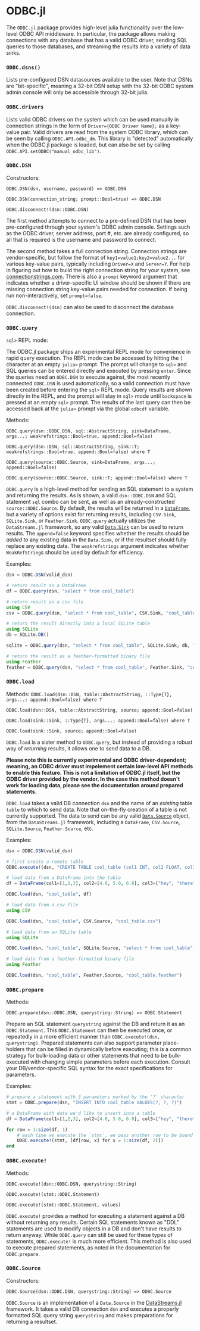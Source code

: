 # ODBC.jl

The `ODBC.jl` package provides high-level julia functionality over the low-level ODBC API middleware. In particular, the package allows making connections with any database that has a valid ODBC driver, sending SQL queries to those databases, and streaming the results into a variety of data sinks.

### `ODBC.dsns()`

Lists pre-configured DSN datasources available to the user. Note that DSNs are "bit-specific", meaning a 32-bit DSN setup with the 32-bit ODBC system admin console will only be accessible through 32-bit julia.

### `ODBC.drivers`

Lists valid ODBC drivers on the system which can be used manually in connection strings in the form of `Driver={ODBC Driver Name};` as a key-value pair. Valid drivers are read from the system ODBC library, which can be seen by calling `ODBC.API.odbc_dm`. This library is "detected" automatically when the ODBC.jl package is loaded, but can also be set by calling `ODBC.API.setODBC("manual_odbc_lib")`.


### `ODBC.DSN`

Constructors:

`ODBC.DSN(dsn, username, password) => ODBC.DSN`

`ODBC.DSN(connection_string; prompt::Bool=true) => ODBC.DSN`

`ODBC.disconnect!(dsn::ODBC.DSN)`

The first method attempts to connect to a pre-defined DSN that has been pre-configured through your system's ODBC admin console. Settings such as the ODBC driver, server address, port #, etc. are already configured, so all that is required is the username and password to connect.

The second method takes a full connection string. Connection strings are vendor-specific, but follow the format of `key1=value1;key2=value2...` for various key-value pairs, typically including `Driver=X` and `Server=Y`. For help in figuring out how to build the right connection string for your system, see [connectionstrings.com](https://www.connectionstrings.com/). There is also a `prompt` keyword argument that indicates whether a driver-specific UI window should be shown if there are missing connection string key-value pairs needed for connection. If being run non-interactively, set `prompt=false`.

`ODBC.disconnect!(dsn)` can also be used to disconnect the database connection.

### `ODBC.query`

`sql>` REPL mode:

The ODBC.jl package ships an experimental REPL mode for convenience in rapid query execution. The REPL mode can be accessed by hitting the `]` character at an empty `julia>` prompt. The prompt will change to `sql>` and SQL queries can be entered directly and executed by pressing `enter`. Since the queries need an `ODBC.DSN` to execute against, the most recently connected `ODBC.DSN` is used automatically, so a valid connection must have been created before entering the `sql>` REPL mode. Query results are shown directly in the REPL, and the prompt will stay in `sql>` mode until `backspace` is pressed at an empty `sql>` prompt. The results of the last query can then be accessed back at the `julia>` prompt via the global `odbcdf` variable.

Methods:

`ODBC.query(dsn::ODBC.DSN, sql::AbstractString, sink=DataFrame, args...; weakrefstrings::Bool=true, append::Bool=false)`

`ODBC.query(dsn::DSN, sql::AbstractString, sink::T; weakrefstrings::Bool=true, append::Bool=false) where T`

`ODBC.query(source::ODBC.Source, sink=DataFrame, args...; append::Bool=false)`

`ODBC.query(source::ODBC.Source, sink::T; append::Bool=false) where T`


`ODBC.query` is a high-level method for sending an SQL statement to a system and returning the results. As is shown, a valid `dsn::ODBC.DSN` and SQL statement `sql` combo can be sent, as well as an already-constructed `source::ODBC.Source`. By default, the results will be returned in a [`DataFrame`](http://juliadata.github.io/DataFrames.jl/latest/), but a variety of options exist for returning results, including `CSV.Sink`, `SQLite.Sink`, or `Feather.Sink`. `ODBC.query` actually utilizes the `DataStreams.jl` framework, so any valid [`Data.Sink`](http://juliadata.github.io/DataStreams.jl/latest/#Data.Sink-Interface-1) can be used to return results. The `append=false` keyword specifies whether the results should be *added to* any existing data in the `Data.Sink`, or if the resultset should fully replace any existing data. The `weakrefstrings` argument indicates whether `WeakRefString`s should be used by default for efficiency.

Examples:

```julia
dsn = ODBC.DSN(valid_dsn)

# return result as a DataFrame
df = ODBC.query(dsn, "select * from cool_table")

# return result as a csv file
using CSV
csv = ODBC.query(dsn, "select * from cool_table", CSV.Sink, "cool_table.csv")

# return the result directly into a local SQLite table
using SQLite
db = SQLite.DB()

sqlite = ODBC.query(dsn, "select * from cool_table", SQLite.Sink, db, "cool_table_in_sqlite")

# return the result as a feather-formatted binary file
using Feather
feather = ODBC.query(dsn, "select * from cool_table", Feather.Sink, "cool_table.feather")

```

### `ODBC.load`

Methods:
`ODBC.load(dsn::DSN, table::AbstractString, ::Type{T}, args...; append::Bool=false) where T`

`ODBC.load(dsn::DSN, table::AbstractString, source; append::Bool=false)`

`ODBC.load(sink::Sink, ::Type{T}, args...; append::Bool=false) where T`

`ODBC.load(sink::Sink, source; append::Bool=false)`

`ODBC.load` is a sister method to `ODBC.query`, but instead of providing a robust way of *returning* results, it allows one to *send* data to a DB.

**Please note this is currently experimental and ODBC driver-dependent; meaning, an ODBC driver must impelement certain low-level API methods to enable this feature. This is not a limitation of ODBC.jl itself, but the ODBC driver provided by the vendor. In the case this method doesn't work for loading data, please see the documentation around prepared statements.**

`ODBC.load` takes a valid DB connection `dsn` and the name of an *existing* table `table` to which to send data. Note that on-the-fly creation of a table is not currently supported. The data to send can be any valid [`Data.Source`](http://juliadata.github.io/DataStreams.jl/latest/#Data.Source-Interface-1) object, from the `DataStreams.jl` framework, including a `DataFrame`, `CSV.Source`, `SQLite.Source`, `Feather.Source`, etc.

Examples:

```julia
dsn = ODBC.DSN(valid_dsn)

# first create a remote table
ODBC.execute!(dsn, "CREATE TABLE cool_table (col1 INT, col2 FLOAT, col3 VARCHAR)")

# load data from a DataFrame into the table
df = DataFrame(col1=[1,2,3], col2=[4.0, 5.0, 6.0], col3=["hey", "there", "sailor"])

ODBC.load(dsn, "cool_table", df)

# load data from a csv file
using CSV

ODBC.load(dsn, "cool_table", CSV.Source, "cool_table.csv")

# load data from an SQLite table
using SQLite

ODBC.load(dsn, "cool_table", SQLite.Source, "select * from cool_table")

# load data from a feather-formatted binary file
using Feather

ODBC.load(dsn, "cool_table", Feather.Source, "cool_table.feather")

```


### `ODBC.prepare`

Methods:

`ODBC.prepare(dsn::ODBC.DSN, querystring::String) => ODBC.Statement`

Prepare an SQL statement `querystring` against the DB and return it as an `ODBC.Statement`. This `ODBC.Statement` can then be executed once, or repeatedly in a more efficient manner than `ODBC.execute!(dsn, querystring)`. Prepared statements can also support parameter place-holders that can be filled in dynamically before executing; this is a common strategy for bulk-loading data or other statements that need to be bulk-executed with changing simple parameters before each execution. Consult your DB/vendor-specific SQL syntax for the exact specifications for parameters.

Examples:

```julia
# prepare a statement with 3 parameters marked by the '?' character
stmt = ODBC.prepare(dsn, "INSERT INTO cool_table VALUES(?, ?, ?)")

# a DataFrame with data we'd like to insert into a table
df = DataFrame(col1=[1,2,3], col2=[4.0, 5.0, 6.0], col3=["hey", "there", "sailor"])

for row = 1:size(df, 1)
    # each time we execute the `stmt`, we pass another row to be bound to the parameters
    ODBC.execute!(stmt, [df[row, x] for x = 1:size(df, 2)])
end
```


### `ODBC.execute!`

Methods:

`ODBC.execute!(dsn::ODBC.DSN, querystring::String)`

`ODBC.execute!(stmt::ODBC.Statement)`

`ODBC.execute!(stmt::ODBC.Statement, values)`


`ODBC.execute!` provides a method for executing a statement against a DB without returning any results. Certain SQL statements known as "DDL" statements are used to modify objects in a DB and don't have results to return anyway. While `ODBC.query` can still be used for these types of statements, `ODBC.execute!` is much more efficient. This method is also used to execute prepared statements, as noted in the documentation for `ODBC.prepare`.


### `ODBC.Source`

Constructors:

`ODBC.Source(dsn::ODBC.DSN, querystring::String) => ODBC.Source`

`ODBC.Source` is an implementation of a `Data.Source` in the [DataStreams.jl](http://juliadata.github.io/DataStreams.jl/latest/#Data.Source-Interface-1) framework. It takes a valid DB connection `dsn` and executes a properly formatted SQL query string `querystring` and makes preparations for returning a resultset.
